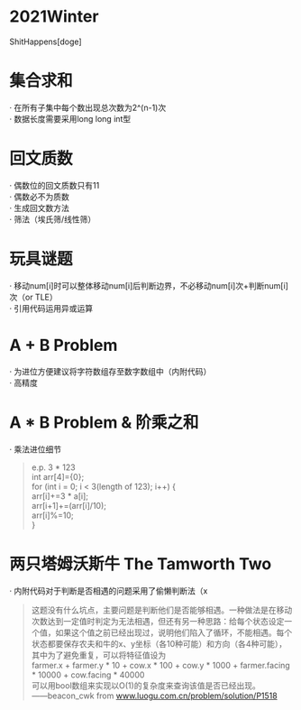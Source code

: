 # 2021Winter
ShitHappens[doge]
# 集合求和
· 在所有子集中每个数出现总次数为2^(n-1)次  
· 数据长度需要采用long long int型
# 回文质数
· 偶数位的回文质数只有11  
· 偶数必不为质数  
· 生成回文数方法  
· 筛法（埃氏筛/线性筛）
# 玩具谜题
· 移动num[i]时可以整体移动num[i]后判断边界，不必移动num[i]次+判断num[i]次（or TLE）  
· 引用代码运用异或运算
# A + B Problem
· 为进位方便建议将字符数组存至数字数组中（内附代码）  
· 高精度
# A * B Problem & 阶乘之和
· 乘法进位细节  
> e.p. 3 * 123  
int arr[4]={0};  
for (int i = 0; i < 3(length of 123); i++) {  
    arr[i]+=3 * a[i];  
    arr[i+1]+=(arr[i]/10);  
    arr[i]%=10;  
}
# 两只塔姆沃斯牛 The Tamworth Two
· 内附代码对于判断是否相遇的问题采用了偷懒判断法（x
>这题没有什么坑点，主要问题是判断他们是否能够相遇。一种做法是在移动次数达到一定值时判定为无法相遇，但还有另一种思路：给每个状态设定一个值，如果这个值之前已经出现过，说明他们陷入了循环，不能相遇。每个状态都要保存农夫和牛的x、y坐标（各10种可能）和方向（各4种可能），其中为了避免重复，可以将特征值设为  
farmer.x + farmer.y * 10 + cow.x * 100 + cow.y * 1000 + farmer.facing * 10000 + cow.facing * 40000  
可以用bool数组来实现以O(1)的复杂度来查询该值是否已经出现。  
——beacon_cwk from www.luogu.com.cn/problem/solution/P1518
